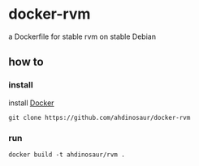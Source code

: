 # docker-rvm

a Dockerfile for stable rvm on stable Debian

## how to

### install

install [Docker](https://www.docker.io/gettingstarted/#h_installation)

```
git clone https://github.com/ahdinosaur/docker-rvm
```

### run

```
docker build -t ahdinosaur/rvm .
```
